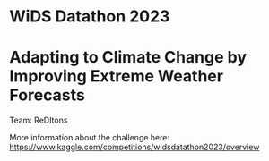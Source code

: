 # WiDS Datathon 2023 
# Adapting to Climate Change by Improving Extreme Weather Forecasts

Team: ReDItons

More information about the challenge here: 
https://www.kaggle.com/competitions/widsdatathon2023/overview 

